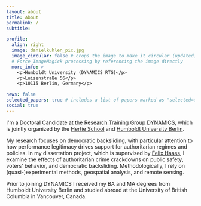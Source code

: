 ```yaml
---
layout: about
title: About
permalink: /
subtitle:

profile:
  align: right
  image: danielkuhlen_pic.jpg
  image_circular: false # crops the image to make it circular (updated) - force redeploy v3 - clean build
  # Force ImageMagick processing by referencing the image directly
  more_info: >
    <p>Humboldt University (DYNAMICS RTG)</p>
    <p>Luisenstraße 56</p>
    <p>10115 Berlin, Germany</p>

news: false 
selected_papers: true # includes a list of papers marked as "selected={true}"
social: true
---
```


I'm a Doctoral Candidate at the [Research Training Group DYNAMICS](https://www.sowi.hu-berlin.de/en/dynamics), which is jointly organized by the [Hertie School](https://www.hertie-school.org/en/) and [Humboldt University Berlin](https://www.hu-berlin.de/en/).

My research focuses on democratic backsliding, with particular attention to how performance legitimacy drives support for authoritarian regimes and policies. In my dissertation project, which is supervised by [Felix Haass](https://felixhaass.de), I examine the effects of authoritarian crime crackdowns on public safety, voters’ behavior, and democratic backsliding. Methodologically, I rely on (quasi-)experimental methods, geospatial analysis, and remote sensing.

Prior to joining DYNAMICS I received my BA and MA degrees from Humboldt University Berlin and studied abroad at the University of British Columbia in Vancouver, Canada.
